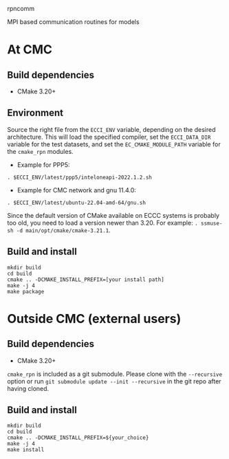rpncomm

MPI based communication routines for models

# At CMC

## Build dependencies

- CMake 3.20+

## Environment

Source the right file from the `ECCI_ENV` variable, depending on the desired
architecture.  This will load the specified compiler, set the
`ECCI_DATA_DIR` variable for the test datasets, and set the
`EC_CMAKE_MODULE_PATH` variable for the `cmake_rpn` modules.

- Example for PPP5:

```
. $ECCI_ENV/latest/ppp5/inteloneapi-2022.1.2.sh
```

- Example for CMC network and gnu 11.4.0:

```
. $ECCI_ENV/latest/ubuntu-22.04-amd-64/gnu.sh
```

Since the default version of CMake available on ECCC systems is probably too
old, you need to load a version newer than 3.20.  For example: `. ssmuse-sh
-d main/opt/cmake/cmake-3.21.1`.

## Build and install

```
mkdir build
cd build
cmake .. -DCMAKE_INSTALL_PREFIX=[your install path]
make -j 4
make package
```

# Outside CMC (external users)

## Build dependencies

- CMake 3.20+

`cmake_rpn` is included as a git submodule.  Please clone with the
`--recursive` option or run `git submodule update --init --recursive` in the
git repo after having cloned.

## Build and install

```
mkdir build
cd build
cmake .. -DCMAKE_INSTALL_PREFIX=${your_choice}
make -j 4
make install
```
